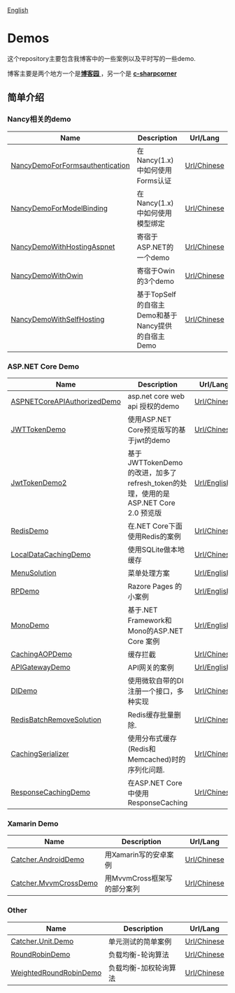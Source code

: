 [English](./README.md)

# Demos

这个repository主要包含我博客中的一些案例以及平时写的一些demo.

博客主要是两个地方一个是[**博客园** ](https://www.cnblogs.com/catcher1994) ，另一个是 [**c-sharpcorner**](http://www.c-sharpcorner.com/members/catcher-wong)   

## 简单介绍

### Nancy相关的demo


| Name | Description | Url/Lang  |
|--------- |------------- |---------|
| [NancyDemoForFormsauthentication](https://github.com/catcherwong/Demos/tree/master/src/NancyDemoForFormsauthentication) |  在Nancy(1.x)中如何使用Forms认证 |[Url/Chinese](http://www.cnblogs.com/catcher1994/p/5195387.html)
| [NancyDemoForModelBinding](https://github.com/catcherwong/Demos/tree/master/src/NancyDemoForModelBinding) |  在Nancy(1.x)中如何使用模型绑定 |[Url/Chinese](http://www.cnblogs.com/catcher1994/p/5181663.html)
| [NancyDemoWithHostingAspnet](https://github.com/catcherwong/Demos/tree/master/src/NancyDemoWithHostingAspnet) |  寄宿于ASP.NET的一个demo  |[Url/Chinese](http://www.cnblogs.com/catcher1994/p/5145173.html)
| [NancyDemoWithOwin](https://github.com/catcherwong/Demos/tree/master/src/NancyDemoWithOwin) |  寄宿于Owin的3个demo   |[Url/Chinese](http://www.cnblogs.com/catcher1994/p/5154913.html)
| [NancyDemoWithSelfHosting](https://github.com/catcherwong/Demos/tree/master/src/NancyDemoWithSelfHosting) |  基于TopSelf的自宿主Demo和基于Nancy提供的自宿主Demo |[Url/Chinese](http://www.cnblogs.com/catcher1994/p/5155082.html)
    
### ASP.NET Core Demo


| Name | Description | Url/Lang  |
|--------- |------------- |---------|
| [ASPNETCoreAPIAuthorizedDemo](https://github.com/catcherwong/Demos/tree/master/src/ASPNETCoreAPIAuthorizedDemo) |  asp.net core web api 授权的demo |[Url/Chinese](http://www.cnblogs.com/catcher1994/p/6021046.html)
| [JWTTokenDemo](https://github.com/catcherwong/Demos/tree/master/src/JWTTokenDemo) |   使用ASP.NET Core预览版写的基于jwt的demo |[Url/Chinese](http://www.cnblogs.com/catcher1994/p/6057484.html)
| [JwtTokenDemo2](https://github.com/catcherwong/Demos/tree/master/src/JwtTokenDemo2) |  基于JWTTokenDemo的改进，加多了refresh_token的处理，使用的是ASP.NET Core 2.0 预览版         |[Url/English](http://www.c-sharpcorner.com/article/handle-refresh-token-using-asp-net-core-2-0-and-json-web-token/)
| [RedisDemo](https://github.com/catcherwong/Demos/tree/master/src/RedisDemo) |  在.NET Core下面使用Redis的案例   |[Url/Chinese](http://www.cnblogs.com/catcher1994/p/5934931.html)
| [LocalDataCachingDemo](https://github.com/catcherwong/Demos/tree/master/src/LocalDataCachingDemo) |   使用SQLite做本地缓存  |[Url/Chinese](http://www.cnblogs.com/catcher1994/p/7635133.html)
| [MenuSolution](https://github.com/catcherwong/Demos/tree/master/src/MenuSolutions) |  菜单处理方案  |[Url/English](http://www.c-sharpcorner.com/article/solutions-for-menu-in-asp-net-core/)
| [RPDemo](https://github.com/catcherwong/Demos/tree/master/src/RPDemo) |  Razore Pages 的小案例  |[Url/English](http://www.c-sharpcorner.com/article/building-a-simple-web-app-using-razor-pages/)
| [MonoDemo](https://github.com/catcherwong/Demos/tree/master/src/MonoDemo) |  基于.NET Framework和Mono的ASP.NET Core 案例    |[Url/English](http://www.c-sharpcorner.com/article/running-asp-net-core-2-0-via-mono/)
| [CachingAOPDemo](https://github.com/catcherwong/Demos/tree/master/src/CachingAOPDemo) |  缓存拦截 |[Url/Chinese](http://www.cnblogs.com/catcher1994/p/7788890.html)
| [APIGatewayDemo](https://github.com/catcherwong/Demos/tree/master/src/APIGatewayDemo) |  API网关的案例 |[Url/English](http://www.c-sharpcorner.com/article/building-api-gateway-using-ocelot-in-asp-net-core/)      
|[DIDemo](https://github.com/catcherwong/Demos/tree/master/src/DIDemo) | 使用微软自带的DI注册一个接口，多种实现  |[Url/Chinese](http://www.cnblogs.com/catcher1994/p/handle-multi-implementations-with-same-interface-in-dotnet-core.html)  
| [RedisBatchRemoveSolution](https://github.com/catcherwong/Demos/tree/master/src/RedisBatchRemoveSolution) |  Redis缓存批量删除. |[Url/Chinese](http://www.cnblogs.com/catcher1994/p/8469366.html)  
| [CachingSerializer](https://github.com/catcherwong/Demos/tree/master/src/CachingSerializer) |  使用分布式缓存(Redis和Memcached)时的序列化问题. |[Url/Chinese](https://www.cnblogs.com/catcher1994/p/8543711.html)  
| [ResponseCachingDemo](https://github.com/catcherwong/Demos/tree/master/src/ResponseCachingDemo) | 在ASP.NET Core中使用ResponseCaching |[Url/Chinese](http://www.cnblogs.com/catcher1994/p/responsecaching.html)  

### Xamarin Demo


| Name | Description | Url/Lang  |
|--------- |------------- |---------|
| [Catcher.AndroidDemo](https://github.com/catcherwong/Demos/tree/master/src/Catcher.AndroidDemo) |  用Xamarin写的安卓案例 |[Url/Chinese](http://www.cnblogs.com/catcher1994/category/819314.html)
| [Catcher.MvvmCrossDemo](https://github.com/catcherwong/Demos/tree/master/src/Catcher.MvvmCrossDemo) |  用MvvmCross框架写的部分案列 |[Url/Chinese](http://www.cnblogs.com/catcher1994/category/819314.html)

### Other


| Name | Description | Url/Lang  |
|--------- |------------- |---------|
| [Catcher.Unit.Demo](https://github.com/catcherwong/Demos/tree/master/src/Catcher.Unit.Demo) |  单元测试的简单案例 |[Url/Chinese](http://www.cnblogs.com/catcher1994/p/5498530.html)
| [RoundRobinDemo](https://github.com/catcherwong/Demos/tree/master/src/RoundRobinDemo) |  负载均衡-轮询算法 |[Url/Chinese](http://www.cnblogs.com/catcher1994/p/simple_roundrobin.html)
| [WeightedRoundRobinDemo](https://github.com/catcherwong/Demos/tree/master/src/WeightedRoundRobinDemo) |  负载均衡-加权轮询算法 |[Url/Chinese](http://www.cnblogs.com/catcher1994/p/weighted-round-robin.html)

    
